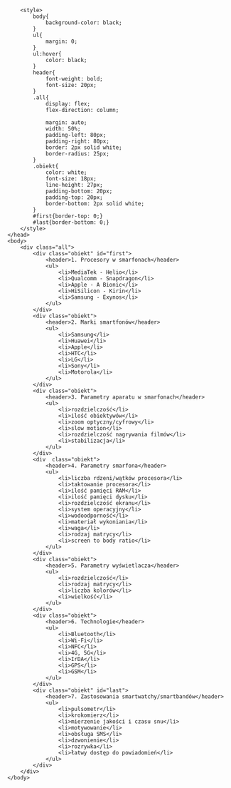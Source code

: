 <!DOCTYPE html>
<html>
    <head>
        <title>SPRAWDZIAN</title>
        <meta charset="UTF-8">

        <style>
            body{
                background-color: black;
            }
            ul{
                margin: 0;
            }
            ul:hover{
                color: black;
            }
            header{
                font-weight: bold;
                font-size: 20px;
            }
            .all{
                display: flex;
                flex-direction: column;

                margin: auto;
                width: 50%;
                padding-left: 80px;
                padding-right: 80px;
                border: 2px solid white;
                border-radius: 25px;
            }
            .obiekt{
                color: white;
                font-size: 18px;
                line-height: 27px;
                padding-bottom: 20px;
                padding-top: 20px;
                border-bottom: 2px solid white;
            }
            #first{border-top: 0;}
            #last{border-bottom: 0;}
        </style>
    </head>
    <body>
        <div class="all">
            <div class="obiekt" id="first">
                <header>1. Procesory w smarfonach</header>
                <ul>
                    <li>MediaTek - Helio</li>
                    <li>Qualcomm - Snapdragon</li>
                    <li>Apple - A Bionic</li>
                    <li>HiSilicon - Kirin</li>
                    <li>Samsung - Exynos</li>
                </ul>
            </div>
            <div class="obiekt">
                <header>2. Marki smartfonów</header>
                <ul>
                    <li>Samsung</li>
                    <li>Huawei</li>
                    <li>Apple</li>
                    <li>HTC</li>
                    <li>LG</li>
                    <li>Sony</li>
                    <li>Motorola</li>
                </ul>
            </div>
            <div class="obiekt">
                <header>3. Parametry aparatu w smarfonach</header>
                <ul>
                    <li>rozdzielczość</li>
                    <li>ilość obiektywów</li>
                    <li>zoom optyczny/cyfrowy</li>
                    <li>slow motion</li>
                    <li>rozdzielczość nagrywania filmów</li>
                    <li>stabilizacja</li>
                </ul>
            </div>
            <div  class="obiekt">
                <header>4. Parametry smarfona</header>
                <ul>
                    <li>liczba rdzeni/wątków procesora</li>
                    <li>taktowanie procesora</li>
                    <li>ilość pamięci RAM</li>
                    <li>ilość pamięci dysku</li>
                    <li>rozdzielczość ekranu</li>
                    <li>system operacyjny</li>
                    <li>wodoodporność</li>
                    <li>materiał wykoniania</li>
                    <li>waga</li>
                    <li>rodzaj matrycy</li>
                    <li>screen to body ratio</li>
                </ul>
            </div>
            <div class="obiekt">
                <header>5. Parametry wyświetlacza</header>
                <ul>
                    <li>rozdzielczość</li>
                    <li>rodzaj matrycy</li>
                    <li>liczba kolorów</li>
                    <li>wielkość</li>
                </ul>
            </div>
            <div class="obiekt">
                <header>6. Technologie</header>
                <ul>
                    <li>Bluetooth</li>
                    <li>Wi-Fi</li>
                    <li>NFC</li>
                    <li>4G, 5G</li>
                    <li>IrDA</li>
                    <li>GPS</li>
                    <li>GSM</li>
                </ul>
            </div>
            <div class="obiekt" id="last">
                <header>7. Zastosowania smartwatchy/smartbandów</header>
                <ul>
                    <li>pulsometr</li>
                    <li>krokomierz</li>
                    <li>mierzenie jakości i czasu snu</li>
                    <li>motywowanie</li>
                    <li>obsługa SMS</li>
                    <li>dzwonienie</li>
                    <li>rozrywka</li>
                    <li>łatwy dostęp do powiadomień</li>
                </ul>
            </div>
        </div>
    </body>
</html>
